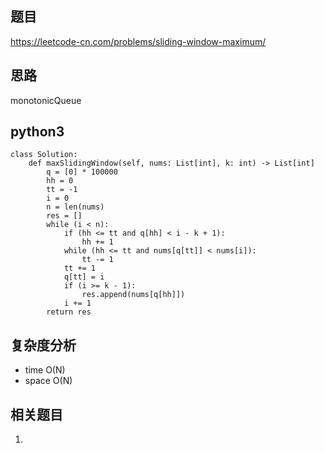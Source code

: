 ## 题目
https://leetcode-cn.com/problems/sliding-window-maximum/

## 思路
monotonicQueue

## python3
```python3
class Solution:
    def maxSlidingWindow(self, nums: List[int], k: int) -> List[int]
        q = [0] * 100000
        hh = 0
        tt = -1
        i = 0
        n = len(nums)
        res = []
        while (i < n):
            if (hh <= tt and q[hh] < i - k + 1):
                hh += 1
            while (hh <= tt and nums[q[tt]] < nums[i]):
                tt -= 1
            tt += 1
            q[tt] = i
            if (i >= k - 1):
                res.append(nums[q[hh]])
            i += 1
        return res
```

## 复杂度分析
* time O(N)
* space O(N)

## 相关题目
1. 
